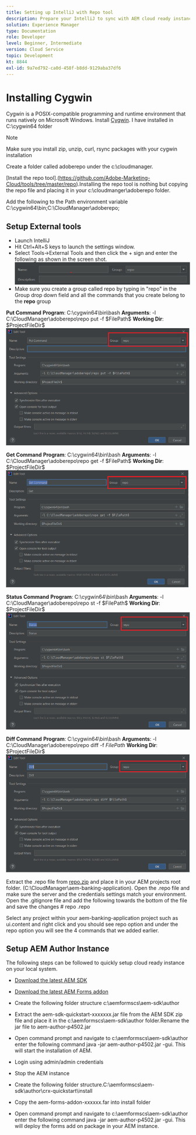 ```yaml
---
title: Setting up IntelliJ with Repo tool
description: Prepare your IntelliJ to sync with AEM cloud ready instance
solution: Experience Manager
type: Documentation
role: Developer
level: Beginner, Intermediate
version: Cloud Service
topic: Development
kt: 8844
exl-id: 9a7ed792-ca0d-458f-b8dd-9129aba37df6
---
```

# Installing Cygwin


Cygwin is a POSIX-compatible programming and runtime environment that runs natively on Microsoft Windows.
Install [Cygwin](https://www.cygwin.com/). I have installed in C:\cygwin64 folder
>[!NOTE]
> Make sure you install zip, unzip, curl, rsync packages with your cygwin installation

Create a folder called adoberepo under the c:\cloudmanager. 

[Install the repo tool].(https://github.com/Adobe-Marketing-Cloud/tools/tree/master/repo).Installing the repo tool is nothing but copying the repo file and placing it in your c:\cloudmanger\adoberepo folder.

Add the following to the Path environment variable C:\cygwin64\bin;C:\CloudManager\adoberepo;

## Setup External tools

* Launch IntelliJ
* Hit Ctrl+Alt+S keys to launch the settings window.
* Select Tools->External Tools and then click the + sign and enter the following as shown in the screen shot.
![rep](assets/repo.png)
* Make sure you create a group called repo by typing in "repo" in the Group drop down field and all the commands that you create belong to the **repo** group


**Put Command**
**Program**: C:\cygwin64\bin\bash
**Arguments**: -l C:\CloudManager\adoberepo\repo put -f \$FilePath\$
**Working Dir**: \$ProjectFileDir\$
![put-command](assets/put-command.png)

**Get Command**
**Program**: C:\cygwin64\bin\bash
**Arguments**: -l C:\CloudManager\adoberepo\repo get -f \$FilePath\$
**Working Dir**: \$ProjectFileDir\$
![get-command](assets/get-command.png)

**Status Command**
**Program**: C:\cygwin64\bin\bash
**Arguments**: -l C:\CloudManager\adoberepo\repo st -f \$FilePath\$
**Working Dir**: \$ProjectFileDir\$
![status-command](assets/status-command.png)

**Diff Command**
**Program**: C:\cygwin64\bin\bash
**Arguments**: -l C:\CloudManager\adoberepo\repo diff -f $FilePath$
**Working Dir**: \$ProjectFileDir\$
![diff-command](assets/diff-command.png)

Extract the .repo file from [repo.zip](assets/repo.zip) and place it in your AEM projects root folder. (C:\CloudManager\aem-banking-application). Open the .repo file and make sure the server and the credentials settings match your environment.
Open the .gitignore file and add the following towards the bottom of the file and save the changes
\# repo
.repo

Select any project within your aem-banking-application project such as ui.content and right click and you should see repo option and under the repo option you will see the 4 commands that we added earlier.

## Setup AEM Author Instance

The following steps can be followed to quickly setup cloud ready instance on your local system.
* [Download the latest AEM SDK](https://experience.adobe.com/#/downloads/content/software-distribution/en/aemcloud.html)

* [Download the latest AEM Forms addon](https://experience.adobe.com/#/downloads/content/software-distribution/en/aemcloud.html)

* Create the following folder structure
c:\aemformscs\aem-sdk\author

* Extract the aem-sdk-quickstart-xxxxxxx.jar file from the AEM SDK zip file and place it in the c:\aemformscs\aem-sdk\author folder.Rename the jar file to aem-author-p4502.jar

* Open command prompt and navigate to c:\aemformscs\aem-sdk\author
enter the following command java -jar aem-author-p4502.jar -gui. This will start the installation of AEM.
* Login using admin/admin credentials
* Stop the AEM instance
* Create the following folder structure.C:\aemformscs\aem-sdk\author\crx-quickstart\install
* Copy the aem-forms-addon-xxxxxx.far into install folder
* Open command prompt and navigate to c:\aemformscs\aem-sdk\author
enter the following command java -jar aem-author-p4502.jar -gui. This will deploy the forms add on package in your AEM instance.
